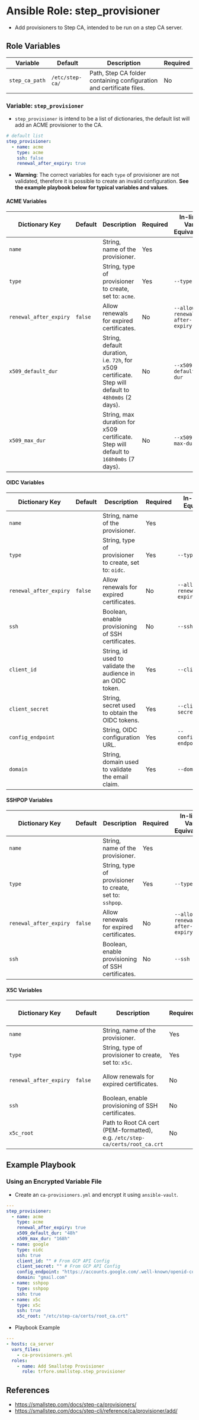 # Ansible Role: step_provisioner

- Add provisioners to Step CA, intended to be run on a step CA server.

## Role Variables

| Variable       | Default         | Description                                                          | Required |
| -------------- | --------------- | -------------------------------------------------------------------- | -------- |
| `step_ca_path` | `/etc/step-ca/` | Path, Step CA folder containing configuration and certificate files. | No       |

### Variable: `step_provisioner`

- `step_provisioner` is intend to be a list of dictionaries, the default list will add an ACME provisioner to the CA.

```yaml default/main.yml
# default list
step_provisioner:
  - name: acme
    type: acme
    ssh: false
    renewal_after_expiry: true
```

- **Warning**: The correct variables for each `type` of provisioner are not validated, therefore it is possible to create an invalid configuration. **See the example playbook below for typical variables and values**.

#### ACME Variables

| Dictionary Key         | Default | Description                                                                                          | Required | In-line Var Equivalent         |
| ---------------------- | ------- | ---------------------------------------------------------------------------------------------------- | -------- | ------------------------------ |
| `name`                 |         | String, name of the provisioner.                                                                     | Yes      |                                |
| `type`                 |         | String, type of provisioner to create, set to: `acme`.                                               | Yes      | `--type`                       |
| `renewal_after_expiry` | `false` | Allow renewals for expired certificates.                                                             | No       | `--allow-renewal-after-expiry` |
| `x509_default_dur`     |         | String, default duration, i.e. `72h`, for x509 certificate. Step will default to `48h0m0s` (2 days). | No       | `--x509-default-dur`           |
| `x509_max_dur`         |         | String, max duration for x509 certificate. Step will default to `168h0m0s` (7 days).                 | No       | `--x509-max-dur`               |

#### OIDC Variables

| Dictionary Key         | Default | Description                                                | Required | In-line Var Equivalent         |
| ---------------------- | ------- | ---------------------------------------------------------- | -------- | ------------------------------ |
| `name`                 |         | String, name of the provisioner.                           | Yes      |                                |
| `type`                 |         | String, type of provisioner to create, set to: `oidc`.     | Yes      | `--type`                       |
| `renewal_after_expiry` | `false` | Allow renewals for expired certificates.                   | No       | `--allow-renewal-after-expiry` |
| `ssh`                  |         | Boolean, enable provisioning of SSH certificates.          | No       | `--ssh`                        |
| `client_id`            |         | String, id used to validate the audience in an OIDC token. | Yes      | `--client-id`                  |
| `client_secret`        |         | String, secret used to obtain the OIDC tokens.             | Yes      | `--client-secret`              |
| `config_endpoint`      |         | String, OIDC configuration URL.                            | Yes      | `--configuration-endpoint`     |
| `domain`               |         | String, domain used to validate the email claim.           | Yes      | `--domain`                     |

#### SSHPOP Variables

| Dictionary Key         | Default | Description                                              | Required | In-line Var Equivalent         |
| ---------------------- | ------- | -------------------------------------------------------- | -------- | ------------------------------ |
| `name`                 |         | String, name of the provisioner.                         | Yes      |                                |
| `type`                 |         | String, type of provisioner to create, set to: `sshpop`. | Yes      | `--type`                       |
| `renewal_after_expiry` | `false` | Allow renewals for expired certificates.                 | No       | `--allow-renewal-after-expiry` |
| `ssh`                  |         | Boolean, enable provisioning of SSH certificates.        | No       | `--ssh`                        |

#### X5C Variables

| Dictionary Key         | Default | Description                                                                 | Required | In-line Var Equivalent         |
| ---------------------- | ------- | --------------------------------------------------------------------------- | -------- | ------------------------------ |
| `name`                 |         | String, name of the provisioner.                                            | Yes      |                                |
| `type`                 |         | String, type of provisioner to create, set to: `x5c`.                       | Yes      | `--type`                       |
| `renewal_after_expiry` | `false` | Allow renewals for expired certificates.                                    | No       | `--allow-renewal-after-expiry` |
| `ssh`                  |         | Boolean, enable provisioning of SSH certificates.                           | No       | `--ssh`                        |
| `x5c_root`             |         | Path to Root CA cert (PEM-formatted), e.g. `/etc/step-ca/certs/root_ca.crt` | No       | `--x5c-root`                   |

## Example Playbook

### Using an Encrypted Variable File

- Create an `ca-provisioners.yml` and encrypt it using `ansible-vault`.

```yaml
---
step_provisioner:
  - name: acme
    type: acme
    renewal_after_expiry: true
    x509_default_dur: "48h"
    x509_max_dur: "168h"
  - name: google
    type: oidc
    ssh: true
    client_id: "" # From GCP API Config
    client_secret: "" # From GCP API Config
    config_endpoint: "https://accounts.google.com/.well-known/openid-configuration"
    domain: "gmail.com"
  - name: sshpop
    type: sshpop
    ssh: true
  - name: x5c
    type: x5c
    ssh: true
    x5c_root: "/etc/step-ca/certs/root_ca.crt"
```

- Playbook Example

```yaml
---
- hosts: ca_server
  vars_files:
    - ca-provisioners.yml
  roles:
    - name: Add Smallstep Provisioner
      role: trfore.smallstep.step_provisioner
```

## References

- https://smallstep.com/docs/step-ca/provisioners/
- https://smallstep.com/docs/step-cli/reference/ca/provisioner/add/
